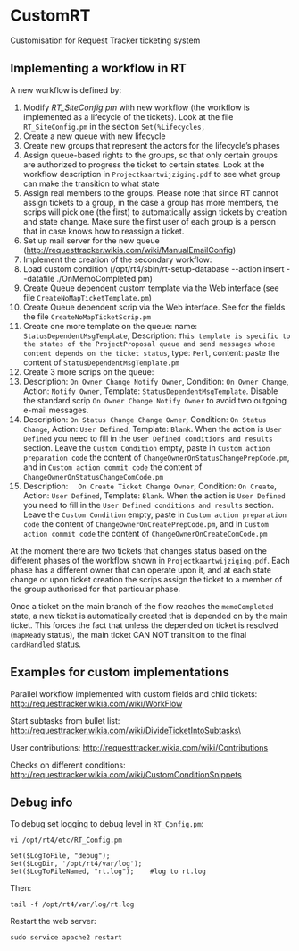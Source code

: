 # CustomRT
Customisation for Request Tracker ticketing system

## Implementing a workflow in RT

A new workflow is defined by:

1. Modify *RT_SiteConfig.pm* with new workflow (the workflow is implemented as a lifecycle of the tickets). Look at the file `RT_SiteConfig.pm` in the section `Set(%Lifecycles,`
2. Create a new queue with new lifecycle
3. Create new groups that represent the actors for the lifecycle’s phases
4. Assign queue-based rights to the groups, so that only certain groups are authorized to progress the ticket to certain states. Look at the workflow description in `Projectkaartwijziging.pdf` to see what group can make the transition to what state
5. Assign real members to the groups. Please note that since RT cannot assign tickets to a group, in the case a group has more members, the scrips will pick one (the first) to automatically assign tickets by creation and state change. Make sure the first user of each group is a person that in case knows how to reassign a ticket.
6. Set up mail server for the new queue (http://requesttracker.wikia.com/wiki/ManualEmailConfig)
7. Implement the creation of the secondary workflow:
  1. Load custom condition (/opt/rt4/sbin/rt-setup-database --action insert --datafile ./OnMemoCompleted.pm)
  2. Create Queue dependent custom template via the Web interface (see file `CreateNoMapTicketTemplate.pm`)
  3. Create Queue dependent scrip via the Web interface. See for the fields the file `CreateNoMapTicketScrip.pm`
8. Create  one more template on the queue: name: `StatusDependentMsgTemplate`, Description: `This template is specific to the states of the ProjectProposal queue and send messages whose content depends on the ticket status`, type: `Perl`, content: paste the content of `StatusDependentMsgTemplate.pm`
9. Create 3 more scrips on the queue:
  1. 	Description: `On Owner Change Notify Owner`, Condition: `On Owner Change`, Action: `Notify Owner`, Template: `StatusDependentMsgTemplate`. Disable the standard scrip `On Owner Change Notify Owner` to avoid two outgoing e-mail messages.
  2. 	Description: `On Status Change Change Owner`, Condition: `On Status Change`, Action: `User Defined`, Template: `Blank`. When the action is `User Defined` you need to fill in the `User Defined conditions and results` section. Leave the `Custom Condition` empty, paste in `Custom action preparation code` the content of `ChangeOwnerOnStatusChangePrepCode.pm`, and in `Custom action commit code` the content of `ChangeOwnerOnStatusChangeComCode.pm`
  3. 	Description: `	On Create Ticket Change Owner`, Condition: `On Create`, Action: `User Defined`, Template: `Blank`. When the action is `User Defined` you need to fill in the `User Defined conditions and results` section. Leave the `Custom Condition` empty, paste in `Custom action preparation code` the content of `ChangeOwnerOnCreatePrepCode.pm`, and in `Custom action commit code` the content of `ChangeOwnerOnCreateComCode.pm`

At the moment there are two tickets that changes status based on the different phases of the workflow shown in `Projectkaartwijziging.pdf`. Each phase has a different owner that can operate upon it, and at each state change or upon ticket creation the scrips assign the ticket to a member of the group authorised for that particular phase.

Once a ticket on the main branch of the flow reaches the `memoCompleted` state, a new ticket is automatically created that is depended on by the main ticket. This forces the fact that unless the depended on ticket is resolved (`mapReady` status), the main ticket CAN NOT transition to the final `cardHandled` status.

## Examples for custom implementations
Parallel workflow implemented with custom fields and child tickets:
http://requesttracker.wikia.com/wiki/WorkFlow

Start subtasks from bullet list:
http://requesttracker.wikia.com/wiki/DivideTicketIntoSubtasks\

User contributions:
http://requesttracker.wikia.com/wiki/Contributions

Checks on different conditions:
http://requesttracker.wikia.com/wiki/CustomConditionSnippets

## Debug info

To debug set logging to debug level in `RT_Config.pm`:
```
vi /opt/rt4/etc/RT_Config.pm

Set($LogToFile, "debug");
Set($LogDir, '/opt/rt4/var/log');
Set($LogToFileNamed, "rt.log");    #log to rt.log
```

Then:

```
tail -f /opt/rt4/var/log/rt.log
```

Restart the web server:

```
sudo service apache2 restart
```
